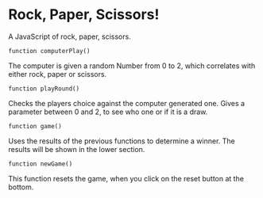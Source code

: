 # Rock, Paper, Scissors!

A JavaScript of rock, paper, scissors.

```
function computerPlay()
```

The computer is given a random Number from 0 to 2, which correlates
with either rock, paper or scissors.

```
function playRound()
```

Checks the players choice against the computer generated one.
Gives a parameter between 0 and 2, to see who one or if it is a draw.

```
function game()
```

Uses the results of the previous functions to determine a winner.
The results will be shown in the lower section.

```
function newGame()
```

This function resets the game, when you click on the reset button at the bottom.
